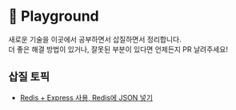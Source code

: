 # 🎸 Playground

새로운 기술을 이곳에서 공부하면서 삽질하면서 정리합니다.  
더 좋은 해결 방법이 있거나, 잘못된 부분이 있다면 언제든지 PR 날려주세요!

## 삽질 토픽

- [Redis + Express 사용, Redis에 JSON 넣기](https://github.com/moaikang/playground/tree/master/redis-connect)
